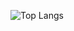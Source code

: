 <!--- ![moritz-mn's GitHub stats](https://github-readme-stats.vercel.app/api?username=moritz-mn&count_private=true&show_icons=true&theme=onedark) ---> 
![Top Langs](https://github-readme-stats.vercel.app/api/top-langs/?username=moritz-mn&theme=onedark&langs_count=6&layout=compact) 
